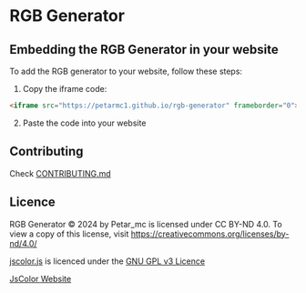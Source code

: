 # RGB Generator

## Embedding the RGB Generator in your website
To add the RGB generator to your website, follow these steps:

1. Copy the iframe code:
```html
<iframe src="https://petarmc1.github.io/rgb-generator" frameborder="0"></iframe>
```
2. Paste the code into your website

## Contributing
Check [CONTRIBUTING.md](/CONTRIBUTING.md)

## Licence
RGB Generator © 2024 by Petar_mc is licensed under CC BY-ND 4.0. To view a copy of this license, visit https://creativecommons.org/licenses/by-nd/4.0/


[jscolor.js](/generator/jscolor.js) is licenced under the [GNU GPL v3 Licence](https://www.gnu.org/licenses/gpl-3.0.txt)

[JsColor Website](https://jscolor.com/)